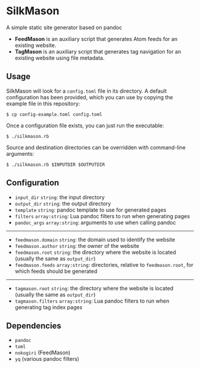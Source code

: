 # SilkMason

A simple static site generator based on pandoc

- **FeedMason** is an auxiliary script that generates Atom feeds for an existing website.
- **TagMason** is an auxiliary script that generates tag navigation for an existing website using file metadata.

## Usage

SilkMason will look for a `config.toml` file in its directory. A default configuration has been provided, which you can use by copying the example file in this repository:

`$ cp config-example.toml config.toml`

Once a configuration file exists, you can just run the executable:

`$ ./silkmason.rb`

Source and destination directories can be overridden with command-line arguments:

`$ ./silkmason.rb $INPUTDIR $OUTPUTDIR`

## Configuration

- `input_dir` `string`: the input directory
- `output_dir` `string`: the output directory
- `template` `string`: pandoc template to use for generated pages
- `filters` `array:string`: Lua pandoc filters to run when generating pages
- `pandoc_args` `array:string`: arguments to use when calling pandoc

---

- `feedmason.domain` `string`: the domain used to identify the website
- `feedmason.author` `string`: the owner of the website
- `feedmason.root` `string`: the directory where the website is located (usually the same as `output_dir`)
- `feedmason.feeds` `array:string`: directories, relative to `feedmason.root`, for which feeds should be generated

---

- `tagmason.root` `string`: the directory where the website is located (usually the same as `output_dir`)
- `tagmason.filters` `array:string`: Lua pandoc filters to run when generating tag index pages

## Dependencies

- `pandoc`
- `toml`
- `nokogiri` (FeedMason)
- `yq` (various pandoc filters)